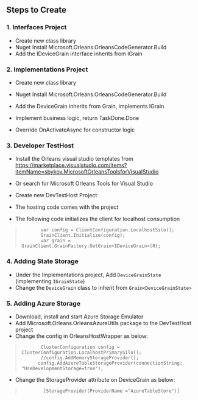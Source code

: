 ## Steps to Create

### 1.  Interfaces Project 

-  Create new class library
-  Nuget Install Microsoft.Orleans.OrleansCodeGenerator.Build
-  Add the IDeviceGrain interface inherits from IGrain

### 2. Implementations Project

-  Create new class library
-  Nuget Install Microsoft.Orleans.OrleansCodeGenerator.Build
-  Add the DeviceGrain inherits from Grain, implements IGrain
 
- Implement business logic, return TaskDone.Done
- Override OnActivateAsync for constructor logic

### 3. Developer TestHost

- Install the Orleans visual studio templates from https://marketplace.visualstudio.com/items?itemName=sbykov.MicrosoftOrleansToolsforVisualStudio
- Or search for Microsoft Orleans Tools for Visual Studio 

- Create new DevTestHost Project
- The hosting code comes with the project

- The following code initializes the client for localhost consumption

>            var config = ClientConfiguration.LocalhostSilo();
>            GrainClient.Initialize(config);
>            var grain = GrainClient.GrainFactory.GetGrain<IDeviceGrain>(0);

### 4. Adding State Storage

- Under the Implementations project, Add `DeviceGrainState` (implementing `IGrainState`)
- Change the `DeviceGrain` class to inherit from `Grain<DeviceGrainState>`


### 5. Adding Azure Storage
- Download, install and start Azure Storage Emulator
- Add Microsoft.Orleans.OrleansAzureUtils package to the DevTestHost project
- Change the config in OrleansHostWrapper as below:

>	
>            ClusterConfiguration config = ClusterConfiguration.LocalhostPrimarySilo();
>            //config.AddMemoryStorageProvider();
>           config.AddAzureTableStorageProvider(connectionString: "UseDevelopmentStorage=true");

- Change the StorageProvider attribute on DeviceGrain as below:

>		      [StorageProvider(ProviderName ="AzureTableStore")]